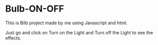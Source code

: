 # Bulb-ON-OFF

This is Bilb project made by me using Javascript and html.

Just go and click on Turn on the Light and Turn off the Light to see the effects.
